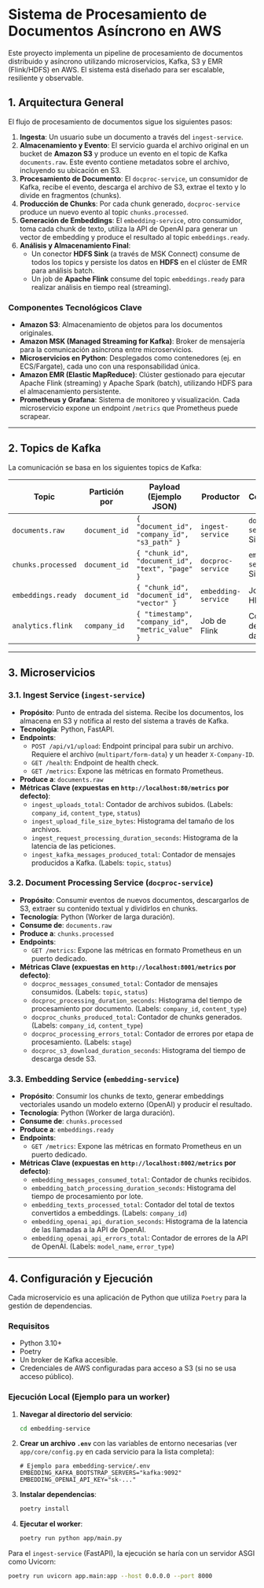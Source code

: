 # Sistema de Procesamiento de Documentos Asíncrono en AWS

Este proyecto implementa un pipeline de procesamiento de documentos distribuido y asíncrono utilizando microservicios, Kafka, S3 y EMR (Flink/HDFS) en AWS. El sistema está diseñado para ser escalable, resiliente y observable.

## 1. Arquitectura General

El flujo de procesamiento de documentos sigue los siguientes pasos:

1.  **Ingesta**: Un usuario sube un documento a través del `ingest-service`.
2.  **Almacenamiento y Evento**: El servicio guarda el archivo original en un bucket de **Amazon S3** y produce un evento en el topic de Kafka `documents.raw`. Este evento contiene metadatos sobre el archivo, incluyendo su ubicación en S3.
3.  **Procesamiento de Documento**: El `docproc-service`, un consumidor de Kafka, recibe el evento, descarga el archivo de S3, extrae el texto y lo divide en fragmentos (chunks).
4.  **Producción de Chunks**: Por cada chunk generado, `docproc-service` produce un nuevo evento al topic `chunks.processed`.
5.  **Generación de Embeddings**: El `embedding-service`, otro consumidor, toma cada chunk de texto, utiliza la API de OpenAI para generar un vector de embedding y produce el resultado al topic `embeddings.ready`.
6.  **Análisis y Almacenamiento Final**:
    *   Un conector **HDFS Sink** (a través de MSK Connect) consume de todos los topics y persiste los datos en **HDFS** en el clúster de EMR para análisis batch.
    *   Un job de **Apache Flink** consume del topic `embeddings.ready` para realizar análisis en tiempo real (streaming).

 <!-- Reemplazar con un diagrama real si es posible -->

### Componentes Tecnológicos Clave
- **Amazon S3**: Almacenamiento de objetos para los documentos originales.
- **Amazon MSK (Managed Streaming for Kafka)**: Broker de mensajería para la comunicación asíncrona entre microservicios.
- **Microservicios en Python**: Desplegados como contenedores (ej. en ECS/Fargate), cada uno con una responsabilidad única.
- **Amazon EMR (Elastic MapReduce)**: Clúster gestionado para ejecutar Apache Flink (streaming) y Apache Spark (batch), utilizando HDFS para el almacenamiento persistente.
- **Prometheus y Grafana**: Sistema de monitoreo y visualización. Cada microservicio expone un endpoint `/metrics` que Prometheus puede scrapear.

---

## 2. Topics de Kafka

La comunicación se basa en los siguientes topics de Kafka:

| Topic              | Partición por | Payload (Ejemplo JSON)                                   | Productor             | Consumidor(es)                                           |
| ------------------ | ------------- | -------------------------------------------------------- | --------------------- | -------------------------------------------------------- |
| `documents.raw`    | `document_id` | `{ "document_id", "company_id", "s3_path" }`             | `ingest-service`      | `docproc-service`, HDFS Sink                             |
| `chunks.processed` | `document_id` | `{ "chunk_id", "document_id", "text", "page" }`          | `docproc-service`     | `embedding-service`, HDFS Sink                           |
| `embeddings.ready` | `document_id` | `{ "chunk_id", "document_id", "vector" }`                | `embedding-service`   | Job de Flink, HDFS Sink                                  |
| `analytics.flink`  | `company_id`  | `{ "timestamp", "company_id", "metric_value" }`          | Job de Flink          | Consumidores de analítica (ej. dashboards)                 |

---

## 3. Microservicios

### 3.1. Ingest Service (`ingest-service`)

- **Propósito**: Punto de entrada del sistema. Recibe los documentos, los almacena en S3 y notifica al resto del sistema a través de Kafka.
- **Tecnología**: Python, FastAPI.
- **Endpoints**:
    - `POST /api/v1/upload`: Endpoint principal para subir un archivo. Requiere el archivo (`multipart/form-data`) y un header `X-Company-ID`.
    - `GET /health`: Endpoint de health check.
    - `GET /metrics`: Expone las métricas en formato Prometheus.
- **Produce a**: `documents.raw`
- **Métricas Clave (expuestas en `http://localhost:80/metrics` por defecto)**:
    - `ingest_uploads_total`: Contador de archivos subidos. (Labels: `company_id`, `content_type`, `status`)
    - `ingest_upload_file_size_bytes`: Histograma del tamaño de los archivos.
    - `ingest_request_processing_duration_seconds`: Histograma de la latencia de las peticiones.
    - `ingest_kafka_messages_produced_total`: Contador de mensajes producidos a Kafka. (Labels: `topic`, `status`)

### 3.2. Document Processing Service (`docproc-service`)

- **Propósito**: Consumir eventos de nuevos documentos, descargarlos de S3, extraer su contenido textual y dividirlos en chunks.
- **Tecnología**: Python (Worker de larga duración).
- **Consume de**: `documents.raw`
- **Produce a**: `chunks.processed`
- **Endpoints**:
    - `GET /metrics`: Expone las métricas en formato Prometheus en un puerto dedicado.
- **Métricas Clave (expuestas en `http://localhost:8001/metrics` por defecto)**:
    - `docproc_messages_consumed_total`: Contador de mensajes consumidos. (Labels: `topic`, `status`)
    - `docproc_processing_duration_seconds`: Histograma del tiempo de procesamiento por documento. (Labels: `company_id`, `content_type`)
    - `docproc_chunks_produced_total`: Contador de chunks generados. (Labels: `company_id`, `content_type`)
    - `docproc_processing_errors_total`: Contador de errores por etapa de procesamiento. (Labels: `stage`)
    - `docproc_s3_download_duration_seconds`: Histograma del tiempo de descarga desde S3.

### 3.3. Embedding Service (`embedding-service`)

- **Propósito**: Consumir los chunks de texto, generar embeddings vectoriales usando un modelo externo (OpenAI) y producir el resultado.
- **Tecnología**: Python (Worker de larga duración).
- **Consume de**: `chunks.processed`
- **Produce a**: `embeddings.ready`
- **Endpoints**:
    - `GET /metrics`: Expone las métricas en formato Prometheus en un puerto dedicado.
- **Métricas Clave (expuestas en `http://localhost:8002/metrics` por defecto)**:
    - `embedding_messages_consumed_total`: Contador de chunks recibidos.
    - `embedding_batch_processing_duration_seconds`: Histograma del tiempo de procesamiento por lote.
    - `embedding_texts_processed_total`: Contador del total de textos convertidos a embeddings. (Labels: `company_id`)
    - `embedding_openai_api_duration_seconds`: Histograma de la latencia de las llamadas a la API de OpenAI.
    - `embedding_openai_api_errors_total`: Contador de errores de la API de OpenAI. (Labels: `model_name`, `error_type`)

---

## 4. Configuración y Ejecución

Cada microservicio es una aplicación de Python que utiliza `Poetry` para la gestión de dependencias.

### Requisitos
- Python 3.10+
- Poetry
- Un broker de Kafka accesible.
- Credenciales de AWS configuradas para acceso a S3 (si no se usa acceso público).

### Ejecución Local (Ejemplo para un worker)
1.  **Navegar al directorio del servicio**:
    ```bash
    cd embedding-service
    ```
2.  **Crear un archivo `.env`** con las variables de entorno necesarias (ver `app/core/config.py` en cada servicio para la lista completa):
    ```env
    # Ejemplo para embedding-service/.env
    EMBEDDING_KAFKA_BOOTSTRAP_SERVERS="kafka:9092"
    EMBEDDING_OPENAI_API_KEY="sk-..."
    ```
3.  **Instalar dependencias**:
    ```bash
    poetry install
    ```
4.  **Ejecutar el worker**:
    ```bash
    poetry run python app/main.py
    ```
Para el `ingest-service` (FastAPI), la ejecución se haría con un servidor ASGI como Uvicorn:
```bash
poetry run uvicorn app.main:app --host 0.0.0.0 --port 8000